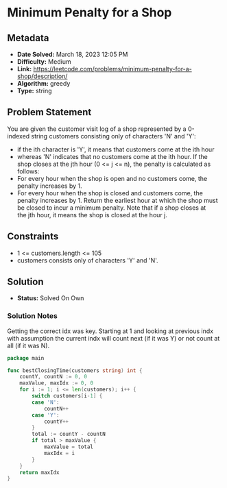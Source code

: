 # Minimum Penalty for a Shop

## Metadata

- **Date Solved:** March 18, 2023 12:05 PM
- **Difficulty:** Medium
- **Link:** https://leetcode.com/problems/minimum-penalty-for-a-shop/description/
- **Algorithm:** greedy
- **Type:** string

## Problem Statement

You are given the customer visit log of a shop represented by a 0-indexed string customers consisting only of characters 'N' and 'Y':
- if the ith character is 'Y', it means that customers come at the ith hour
- whereas 'N' indicates that no customers come at the ith hour.
If the shop closes at the jth hour (0 <= j <= n), the penalty is calculated as follows:
- For every hour when the shop is open and no customers come, the penalty increases by 1.
- For every hour when the shop is closed and customers come, the penalty increases by 1.
Return the earliest hour at which the shop must be closed to incur a minimum penalty.
Note that if a shop closes at the jth hour, it means the shop is closed at the hour j.

## Constraints

- 1 <= customers.length <= 105
- customers consists only of characters 'Y' and 'N'.

## Solution

- **Status:** Solved On Own

### Solution Notes

Getting the correct idx was key. Starting at 1 and looking at previous indx with assumption the current indx will count next (if it was Y) or not count at all (if it was N).


```go
package main

func bestClosingTime(customers string) int {
	countY, countN := 0, 0
	maxValue, maxIdx := 0, 0
	for i := 1; i <= len(customers); i++ {
		switch customers[i-1] {
		case 'N':
			countN++
		case 'Y':
			countY++
		}
		total := countY - countN
		if total > maxValue {
			maxValue = total
			maxIdx = i
		}
	}
	return maxIdx
}
```
